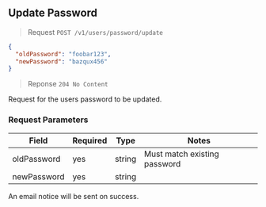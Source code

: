 ## Update Password

> Request `POST /v1/users/password/update`

```json
{
  "oldPassword": "foobar123",
  "newPassword": "bazqux456"
}
```

> Reponse `204 No Content`

Request for the users password to be updated.

### Request Parameters

| Field       | Required | Type   | Notes                        |
| ----------- | -------- | ------ | ---------------------------- |
| oldPassword | yes      | string | Must match existing password |
| newPassword | yes      | string |                              |

<aside class="success">
An email notice will be sent on success.
</aside>
